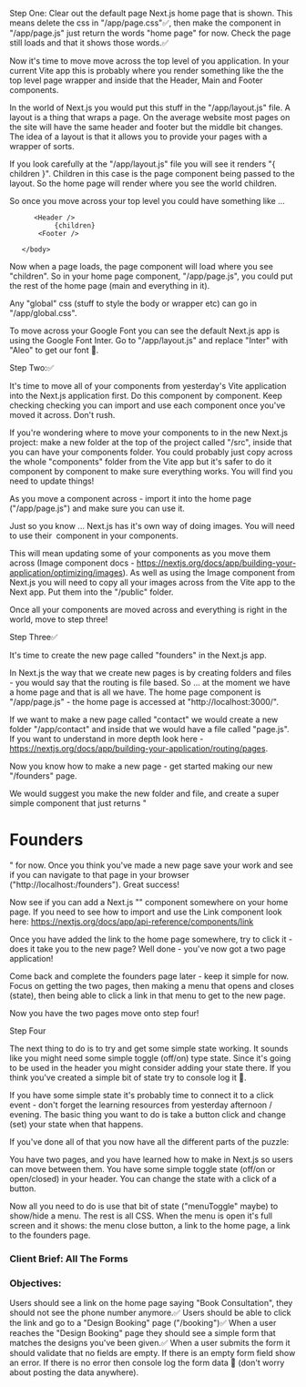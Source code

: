 Step One:
Clear out the default page Next.js home page that is shown. This means delete the css in "/app/page.css"✅, then make the component in "/app/page.js" just return the words "home page" for now. Check the page still loads and that it shows those words.✅

Now it's time to move move across the top level of you application. In your current Vite app this is probably where you render something like the the top level page wrapper and inside that the Header, Main and Footer components.

In the world of Next.js you would put this stuff in the "/app/layout.js" file. A layout is a thing that wraps a page. On the average website most pages on the site will have the same header and footer but the middle bit changes. The idea of a layout is that it allows you to provide your pages with a wrapper of sorts.

If you look carefully at the "/app/layout.js" file you will see it renders "{ children }". Children in this case is the page component being passed to the layout. So the home page will render where you see the world children.

So once you move across your top level you could have something like ...

<html lang="en">
      <body className={inter.className}>

          <Header />
               {children}
           <Footer />

       </body>

 </html>

Now when a page loads, the page component will load where you see "children". So in your home page component, "/app/page.js", you could put the rest of the home page (main and everything in it).

Any "global" css (stuff to style the body or wrapper etc) can go in "/app/global.css".

To move across your Google Font you can see the default Next.js app is using the Google Font Inter. Go to "/app/layout.js" and replace "Inter" with "Aleo" to get our font 🙂.

Step Two:✅

It's time to move all of your components from yesterday's Vite application into the Next.js application first. Do this component by component. Keep checking checking you can import and use each component once you've moved it across. Don't rush.

If you're wondering where to move your components to in the new Next.js project: make a new folder at the top of the project called "/src", inside that you can have your components folder. You could probably just copy across the whole "components" folder from the Vite app but it's safer to do it component by component to make sure everything works. You will find you need to update things!

As you move a component across - import it into the home page ("/app/page.js") and make sure you can use it.

Just so you know ... Next.js has it's own way of doing images. You will need to use their <Image /> component in your components.

This will mean updating some of your components as you move them across (Image component docs - https://nextjs.org/docs/app/building-your-application/optimizing/images). As well as using the Image component from Next.js you will need to copy all your images across from the Vite app to the Next app. Put them into the "/public" folder.

Once all your components are moved across and everything is right in the world, move to step three!

Step Three✅

It's time to create the new page called "founders" in the Next.js app.

In Next.js the way that we create new pages is by creating folders and files - you would say that the routing is file based. So ... at the moment we have a home page and that is all we have. The home page component is "/app/page.js" - the home page is accessed at "http://localhost:3000/".

If we want to make a new page called "contact" we would create a new folder "/app/contact" and inside that we would have a file called "page.js". If you want to understand in more depth look here - https://nextjs.org/docs/app/building-your-application/routing/pages.

Now you know how to make a new page - get started making our new "/founders" page.

We would suggest you make the new folder and file, and create a super simple component that just returns "<h1>Founders</h1>" for now. Once you think you've made a new page save your work and see if you can navigate to that page in your browser ("http://localhost:<PORT>/founders"). Great success!

Now see if you can add a Next.js "<Link href="/founders"></Link>" component somewhere on your home page. If you need to see how to import and use the Link component look here: https://nextjs.org/docs/app/api-reference/components/link

Once you have added the link to the home page somewhere, try to click it - does it take you to the new page? Well done - you've now got a two page application!

Come back and complete the founders page later - keep it simple for now. Focus on getting the two pages, then making a menu that opens and closes (state), then being able to click a link in that menu to get to the new page.

Now you have the two pages move onto step four!

Step Four

The next thing to do is to try and get some simple state working. It sounds like you might need some simple toggle (off/on) type state. Since it's going to be used in the header you might consider adding your state there. If you think you've created a simple bit of state try to console log it 🙂.

If you have some simple state it's probably time to connect it to a click event - don't forget the learning resources from yesterday afternoon / evening. The basic thing you want to do is take a button click and change (set) your state when that happens.

If you've done all of that you now have all the different parts of the puzzle:

You have two pages, and you have learned how to make <Links> in Next.js so users can move between them.
You have some simple toggle state (off/on or open/closed) in your header.
You can change the state with a click of a button.

Now all you need to do is use that bit of state ("menuToggle" maybe) to show/hide a menu. The rest is all CSS. When the menu is open it's full screen and it shows: the menu close button, a link to the home page, a link to the founders page.

### Client Brief: All The Forms

### Objectives:

Users should see a link on the home page saying "Book Consultation", they should not see the phone number anymore.✅
Users should be able to click the link and go to a "Design Booking" page ("/booking")✅
When a user reaches the "Design Booking" page they should see a simple form that matches the designs you've been given.✅
When a user submits the form it should validate that no fields are empty.
If there is an empty form field show an error.
If there is no error then console log the form data 🙂 (don't worry about posting the data anywhere).
